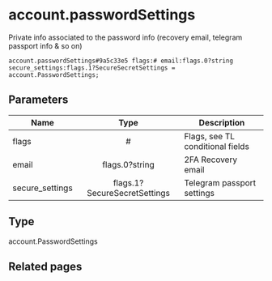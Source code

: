 # account.passwordSettings
Private info associated to the password info (recovery email, telegram passport info & so on)

```
account.passwordSettings#9a5c33e5 flags:# email:flags.0?string secure_settings:flags.1?SecureSecretSettings = account.PasswordSettings;
```

## Parameters
| Name | Type | Description |
| ---- | :----: | ----------- |
| flags | # | Flags, see TL conditional fields |
| email | flags.0?string | 2FA Recovery email |
| secure_settings | flags.1?SecureSecretSettings | Telegram passport settings |


## Type
account.PasswordSettings

## Related pages
